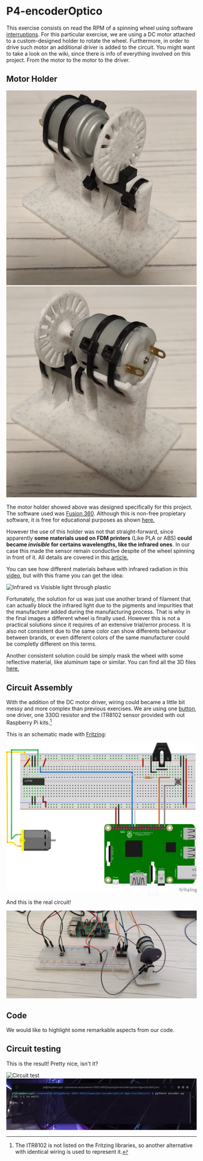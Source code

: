 # P4-encoderOptico

This exercise consists on read the RPM of a spinning wheel using software [interruptions](https://github.com/clases-julio/p3-interruptions-dgarciac2021/wiki/Interrupt). For this particular exercise, we are using a DC motor attached to a custom-designed holder to rotate the wheel. Furthermore, in order to drive such motor an additional driver is added to the circuit. You might want to take a look on the wiki, since there is info of everything involved on this project. From the motor to the motor to the driver.

## Motor Holder

![Schematic](./doc/img/frontSide.jpg)
![Schematic](./doc/img/backSide.jpg)

The motor holder showed above was designed specifically for this project. The software used was [Fusion 360](https://www.autodesk.com/products/fusion-360/). Although this is non-free propietary software, it is free for educational purposes as shown [here.](https://www.autodesk.com/products/fusion-360/education)

However the use of this holder was not that straight-forward, since apparently **some materials used on FDM printers** (Like PLA or ABS) **could became *invisible* for certains wavelengths, like the infrared ones**. In our case this made the sensor remain conductive despite of the wheel spinning in front of it. All details are covered in this [article.](https://www.ncbi.nlm.nih.gov/pmc/articles/PMC8208549/)

You can see how different materials behave with infrared radiation in this [video](https://www.youtube.com/watch?v=fpx7hsoYEt4), but with this frame you can get the idea:

![Infrared vs Visisble light through plastic](infraredVSvisible.png)

Fortunately, the solution for us was just use another brand of filament that can actually block the infrared light due to the pigments and impurities that the manufacturer added during the manufacturing process. That is why in the final images a different wheel is finally used. However this is not a practical solutions since it requires of an extensive trial/error process. It is also not consistent due to the same color can show differents behaviour between brands, or even different colors of the same manufacturer could be completly different on this terms.

Another consistent solution could be simply mask the wheel with some reflective material, like aluminum tape or similar. You can find all the 3D files [here.](https://github.com/clases-julio/p4-encoderoptico-dgarciac2021/tree/main/res/models)

## Circuit Assembly

With the addition of the DC motor driver, wiring could became a little bit messy and more complex than previous exercises. We are using one [button](https://github.com/clases-julio/p3-interruptions-dgarciac2021/wiki/Button), one driver, one 330Ω resistor and the ITR8102 sensor provided with out Raspberry Pi kits.[^1]

This is an schematic made with [Fritzing](https://fritzing.org/):

![Schematic](./doc/img/schematic.png)

And this is the real circuit!

![aerial view](./doc/img/aerial-view.jpg)

## Code

We would like to highlight some remarkable aspects from our code.

## Circuit testing

This is the result! Pretty nice, isn't it?

![Circuit test](./doc/img/rpmDemoL.gif)
![Circuit test](./doc/img/rpmDemoT.gif)

[^1]: The ITR8102 is not listed on the Fritzing libraries, so another alternative with identical wiring is used to represent it.
